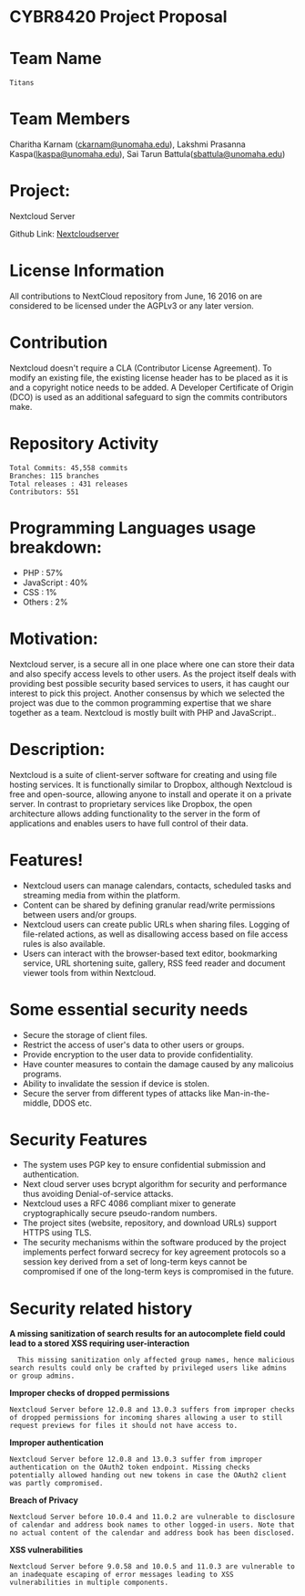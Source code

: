 # CYBR8420 Project Proposal

# Team Name 
```
Titans
```
# Team Members 

Charitha Karnam (ckarnam@unomaha.edu), Lakshmi Prasanna Kaspa(lkaspa@unomaha.edu), Sai Tarun Battula(sbattula@unomaha.edu)

# Project: 

Nextcloud Server 


Github Link: [Nextcloudserver](https://github.com/nextcloud/server)

# License Information

All contributions to NextCloud repository from June, 16 2016 on are considered to be licensed under the AGPLv3 or any later version.

# Contribution

Nextcloud doesn't require a CLA (Contributor License Agreement). To modify an existing file, the existing license header has to be placed as it is and a copyright notice needs to be added. A Developer Certificate of Origin (DCO) is used as an additional safeguard to sign the commits contributors make.

# Repository Activity
```
Total Commits: 45,558 commits
Branches: 115 branches
Total releases : 431 releases
Contributors: 551
```
# Programming Languages usage breakdown:

  - PHP : 57%
  - JavaScript : 40%
  - CSS : 1%
  - Others : 2%

# Motivation:

Nextcloud server, is a secure all in one place where one can store their data and also specify access levels to other users. As the project itself deals with providing best possible security based services to users, it has caught our interest to pick this project. Another consensus by which we selected the project was due to the common programming expertise that we share together as a team. Nextcloud is mostly built with PHP and JavaScript..

# Description:

Nextcloud is a suite of client-server software for creating and using file hosting services. It is functionally similar to Dropbox, although Nextcloud is free and open-source, allowing anyone to install and operate it on a private server. In contrast to proprietary services like Dropbox, the open architecture allows adding functionality to the server in the form of applications and enables users to have full control of their data.
  
# Features!


  - Nextcloud users can manage calendars, contacts, scheduled tasks and streaming media  from within the platform.
  - Content can be shared by defining granular read/write permissions between users and/or groups.
  - Nextcloud users can create public URLs when sharing files. Logging of file-related actions, as well as disallowing access based on file access rules is also available.
  - Users can interact with the browser-based text editor, bookmarking service, URL shortening suite, gallery, RSS feed reader and document viewer tools from within Nextcloud.

# Some essential security needs

  - Secure the storage of client files.
  - Restrict the access of user's data to other users or groups.
  - Provide encryption to the user data to provide confidentiality.
  - Have counter measures to contain the damage caused by any malicoius programs.
  - Ability to invalidate the session if device is stolen.
  - Secure the server from different types of attacks like Man-in-the-middle, DDOS etc.
  
 # Security Features

  - The system uses PGP key to ensure confidential submission and authentication.
  - Next cloud server uses bcrypt algorithm for security and performance thus avoiding Denial-of-service attacks.
  - Nextcloud uses a RFC 4086 compliant mixer to generate cryptographically secure pseudo-random numbers.
  - The project sites (website, repository, and download URLs) support HTTPS using TLS.
  - The security mechanisms within the software produced by the project implements perfect forward secrecy for key agreement protocols   so a session key derived from a set of long-term keys cannot be compromised if one of the long-term keys is compromised in the future.

# Security related history

 **A missing sanitization of search results for an autocomplete field could lead to a stored XSS requiring user-interaction**
        
      This missing sanitization only affected group names, hence malicious search results could only be crafted by privileged users like admins or group admins.

**Improper checks of dropped permissions**

    Nextcloud Server before 12.0.8 and 13.0.3 suffers from improper checks of dropped permissions for incoming shares allowing a user to still request previews for files it should not have access to.

**Improper authentication**

    Nextcloud Server before 12.0.8 and 13.0.3 suffer from improper authentication on the OAuth2 token endpoint. Missing checks potentially allowed handing out new tokens in case the OAuth2 client was partly compromised.

**Breach of Privacy**
    
    Nextcloud Server before 10.0.4 and 11.0.2 are vulnerable to disclosure of calendar and address book names to other logged-in users. Note that no actual content of the calendar and address book has been disclosed.
    
**XSS vulnerabilities**
    
    Nextcloud Server before 9.0.58 and 10.0.5 and 11.0.3 are vulnerable to an inadequate escaping of error messages leading to XSS vulnerabilities in multiple components.



